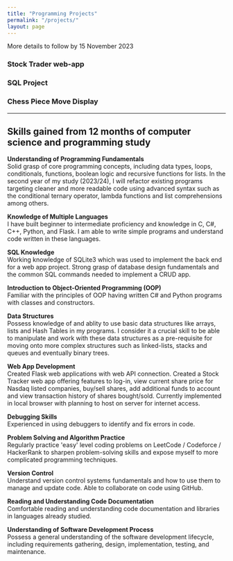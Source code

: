 ```yaml
---
title: "Programming Projects"
permalink: "/projects/"
layout: page
---
```


More details to follow by 15 November 2023

### Stock Trader web-app

  
### SQL Project
  
  
### Chess Piece Move Display
---


## Skills gained from 12 months of computer science and programming study

**Understanding of Programming Fundamentals**   
Solid grasp of core programming concepts, including data types, loops, conditionals, functions, boolean logic and recursive functions for lists.  In the second year of my study (2023/24), I will refactor existing  programs targeting cleaner and more readable code using advanced syntax such as the conditional ternary operator, lambda functions and list comprehensions among others.

    
**Knowledge of Multiple Languages**    
I have built beginner to intermediate proficiency and knowledge in C, C#, C++, Python, and Flask. I am able to write simple programs and understand code written in these languages.   


**SQL Knowledge**   
Working knowledge of SQLite3 which was used to implement the back end for a web app project. Strong grasp of database design fundamentals and the common SQL commands needed to implement a CRUD app.


**Introduction to Object-Oriented Programming (OOP)**   
Familiar with the principles of OOP having written C# and Python programs with classes and constructors.


**Data Structures**    
Possess knowledge of and ablity to use basic data structures like arrays, lists and Hash Tables in my programs. I consider it a crucial skill to be able to manipulate and work with these data structures as a pre-requisite for moving onto more complex structures such as linked-lists, stacks and queues and eventually binary trees.


**Web App Development**   
Created Flask web applications with web API connection.  Created a Stock Tracker web app offering features to log-in, view current share price for Nasdaq listed companies, buy/sell shares, add additional funds to account and view transaction history of shares bought/sold.  Currently implemented in local browser with planning to host on server for internet access.


**Debugging Skills**     
Experienced in using debuggers to identify and fix errors in code.


**Problem Solving and Algorithm Practice**   
Regularly practice 'easy' level coding problems on LeetCode / Codeforce / HackerRank to sharpen problem-solving skills and expose myself to more complicated programming techniques.


**Version Control**     
Understand version control systems fundamentals and how to use them to manage and update code.  Able to collaborate on code using GitHub.


**Reading and Understanding Code Documentation**   
Comfortable reading and understanding code documentation and libraries in languages already studied.


**Understanding of Software Development Process**   
Possess a general understanding of the software development lifecycle, including requirements gathering, design, implementation, testing, and maintenance.

